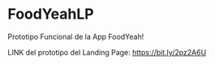 # FoodYeahLP
Prototipo Funcional de la App FoodYeah!

LINK del prototipo del Landing Page: https://bit.ly/2pz2A6U
